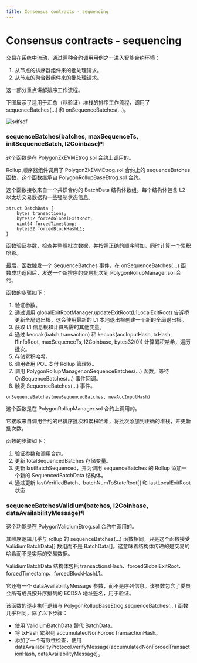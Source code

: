 ```yaml
---
title: Consensus contracts - sequencing
---
```


# Consensus contracts - sequencing

交易在系统中流动，通过两种合约调用用例之一进入智能合约环境：

1. 从节点的排序器组件来的批处理请求。
2. 从节点的聚合器组件来的批处理请求。

这一部分重点讲解排序工作流程。

下图展示了适用于汇总（非验证）堆栈的排序工作流程，调用了 sequenceBatches(...) 和 onSequenceBatches(...)。

![sdfsdf](https://docs.polygon.technology/img/cdk/high-level-architecture/sequencing-flow.png)

### sequenceBatches(batches, maxSequenceTs, initSequenceBatch, l2Coinbase)¶

这个函数是在 PolygonZkEVMEtrog.sol 合约上调用的。

Rollup 顺序器组件调用了 PolygonZkEVMEtrog.sol 合约上的 sequenceBatches 函数，这个函数继承自 PolygonRollupBaseEtrog.sol 合约。

这个函数接收来自一个共识合约的 BatchData 结构体数组。每个结构体包含 L2 以太坊交易数据和一些强制状态信息。

```solidity
struct BatchData {
    bytes transactions;
    bytes32 forcedGlobalExitRoot;
    uint64 forcedTimestamp;
    bytes32 forcedBlockHashL1;
}
```

函数验证参数，检查并整理批次数据，并按照正确的顺序附加，同时计算一个累积哈希。

最后，函数触发一个 SequenceBatches 事件，在 onSequenceBatches(...) 函数成功返回后，发送一个新排序的交易批次到 PolygonRollupManager.sol 合约。

函数的步骤如下：

1. 验证参数。
2. 通过调用 globalExitRootManager.updateExitRoot(L1LocalExitRoot) 告诉桥更新全局退出根，这会使用最新的 L1 本地退出根创建一个新的全局退出根。
3. 获取 L1 信息根和计算所需的其他变量。
4. 通过 keccak(batch.transaction) 和 keccak(accInputHash, txHash, l1InfoRoot, maxSequenceTs, l2Coinbase, bytes32(0)) 计算累积哈希，遍历批次。
5. 存储累积哈希。
6. 调用者用 POL 支付 Rollup 管理器。
7. 调用 PolygonRollupManager.onSequenceBatches(...) 函数，等待 OnSequenceBatches(...) 事件回调。
8. 触发 SequenceBatches(...) 事件。

```solidity
onSequenceBatches(newSequencedBatches, newAccInputHash)
```

这个函数是在 PolygonRollupManager.sol 合约上调用的。

它接收来自调用合约的已排序批次和累积哈希，将批次添加到正确的堆栈，并更新批次数。

函数的步骤如下：

1. 验证参数和调用合约。
2. 更新 totalSequencedBatches 存储变量。
3. 更新 lastBatchSequenced，并为调用 sequenceBatches 的 Rollup 添加一个新的 SequencedBatchData 结构体。
4. 通过更新 lastVerifiedBatch、batchNumToStateRoot[] 和 lastLocalExitRoot 状态

### sequenceBatchesValidium(batches, l2Coinbase, dataAvailabilityMessage)¶

这个功能是在 PolygonValidiumEtrog.sol 合约中调用的。

其顺序逻辑几乎与 rollup 的 sequenceBatches(...) 函数相同，只是这个函数接受 ValidiumBatchData[] 数组而不是 BatchData[]。这意味着结构体传递的是交易的哈希而不是实际的交易数据。

ValidiumBatchData 结构体包括 transactionsHash、forcedGlobalExitRoot、forcedTimestamp、forcedBlockHashL1。

它还有一个 dataAvailabilityMessage 参数，而不是序列信息。该参数包含了委员会所有成员按升序排列的 ECDSA 地址签名，用于验证。

该函数的逐步执行逻辑与 PolygonRollupBaseEtrog.sequenceBatches(...) 函数几乎相同，除了以下步骤：

- 使用 ValidiumBatchData 替代 BatchData。
- 将 txHash 累积到 accumulatedNonForcedTransactionHash。
- 添加了一个有效性检查，使用 dataAvailabilityProtocol.verifyMessage(accumulatedNonForcedTransactionHash, dataAvailabilityMessage)。